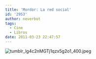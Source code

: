 ```yaml
---
title: 'Mordor: La red social'
id: '2953'
author: neverbot
tags:
  - Cine
  - Libros
date: 2011-03-23 22:47:57
---
```


![tumblr_lg4c2nMGTj1qzx5g2o1_400.jpeg](./tumblr_lg4c2nMGTj1qzx5g2o1_400.jpg)